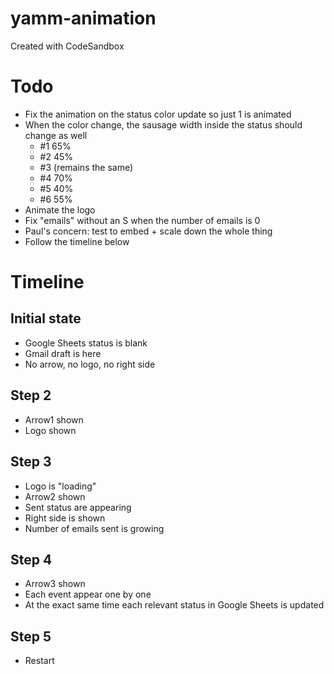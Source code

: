 # yamm-animation

Created with CodeSandbox

# Todo

- Fix the animation on the status color update so just 1 is animated
- When the color change, the sausage width inside the status should change as well
  - #1 65%
  - #2 45%
  - #3 (remains the same)
  - #4 70%
  - #5 40%
  - #6 55%
- Animate the logo
- Fix "emails" without an S when the number of emails is 0
- Paul's concern: test to embed + scale down the whole thing
- Follow the timeline below

# Timeline

## Initial state

- Google Sheets status is blank
- Gmail draft is here
- No arrow, no logo, no right side

## Step 2

- Arrow1 shown
- Logo shown

## Step 3

- Logo is "loading"
- Arrow2 shown
- Sent status are appearing
- Right side is shown
- Number of emails sent is growing

## Step 4

- Arrow3 shown
- Each event appear one by one
- At the exact same time each relevant status in Google Sheets is updated

## Step 5

- Restart
